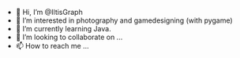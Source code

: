 - 👋 Hi, I’m @IltisGraph
- 👀 I’m interested in photography and gamedesigning (with pygame)
- 🌱 I’m currently learning Java.
- 💞️ I’m looking to collaborate on ...
- 📫 How to reach me ...

<!---
IltisGraph/IltisGraph is a ✨ special ✨ repository because its `README.md` (this file) appears on your GitHub profile.
You can click the Preview link to take a look at your changes.
--->
